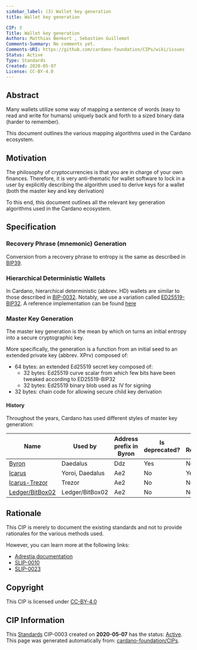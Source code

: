 ```yaml
--- 
sidebar_label: (3) Wallet key generation
title: Wallet key generation

CIP: 3
Title: Wallet key generation
Authors: Matthias Benkort , Sebastien Guillemot 
Comments-Summary: No comments yet.
Comments-URI: https://github.com/cardano-foundation/CIPs/wiki/issues
Status: Active
Type: Standards
Created: 2020-05-07
License: CC-BY-4.0
---
```


## Abstract

Many wallets utilize some way of mapping a sentence of words (easy to read and write for humans) uniquely back and forth to a sized binary data (harder to remember).

This document outlines the various mapping algorithms used in the Cardano ecosystem.

## Motivation

The philosophy of cryptocurrencies is that you are in charge of your own finances. Therefore, it is very anti-thematic for wallet software to lock in a user by explicitly describing the algorithm used to derive keys for a wallet (both the master key and key derivation)

To this end, this document outlines all the relevant key generation algorithms used in the Cardano ecosystem.

## Specification

### Recovery Phrase (mnemonic) Generation

Conversion from a recovery phrase to entropy is the same as described in [BIP39](https://github.com/bitcoin/bips/blob/master/bip-0039/bip-0039-wordlists.md).

### Hierarchical Deterministic Wallets

In Cardano, hierarchical deterministic (abbrev. HD) wallets are similar to those described in [BIP-0032](https://github.com/bitcoin/bips/blob/master/bip-0032.mediawiki). Notably, we use a variation called [ED25519-BIP32](https://github.com/input-output-hk/adrestia/raw/bdf00e4e7791d610d273d227be877bc6dd0dbcfb/user-guide/static/Ed25519_BIP.pdf). A reference implementation can be found [here](https://docs.rs/ed25519-bip32/)

### Master Key Generation

The master key generation is the mean by which on turns an initial entropy into a secure cryptographic key.

More specifically, the generation is a function from an initial seed to an extended private key (abbrev. XPrv) composed of:

- 64 bytes: an extended Ed25519 secret key composed of:
  - 32 bytes: Ed25519 curve scalar from which few bits have been tweaked according to ED25519-BIP32
  - 32 bytes: Ed25519 binary blob used as IV for signing
- 32 bytes: chain code for allowing secure child key derivation

#### History

Throughout the years, Cardano has used different styles of master key generation:

| Name                                    | Used by         | Address prefix in Byron | Is deprecated? | Is Recommended? |
|-----------------------------------------|-----------------|-------------------------|----------------|-----------------|
| [Byron](https://raw.githubusercontent.com/cardano-foundation/CIPs/master/CIP-0003/Byron.md)                     | Daedalus        | Ddz                     | Yes            | No              |
| [Icarus](https://raw.githubusercontent.com/cardano-foundation/CIPs/master/CIP-0003/Icarus.md)                   | Yoroi, Daedalus | Ae2                     | No             | Yes             |
| [Icarus-Trezor](https://raw.githubusercontent.com/cardano-foundation/CIPs/master/CIP-0003/Icarus.md)            | Trezor          | Ae2                     | No             | No              |
| [Ledger/BitBox02](https://raw.githubusercontent.com/cardano-foundation/CIPs/master/CIP-0003/Ledger_BitBox02.md) | Ledger/BitBox02 | Ae2                     | No             | No              |

## Rationale

This CIP is merely to document the existing standards and not to provide rationales for the various methods used.

However, you can learn more at the following links:

- [Adrestia documentation](https://input-output-hk.github.io/adrestia/cardano-wallet/concepts/cryptography-and-encoding)
- [SLIP-0010](https://github.com/satoshilabs/slips/blob/master/slip-0010.md)
- [SLIP-0023](https://github.com/satoshilabs/slips/blob/master/slip-0023.md)

## Copyright

This CIP is licensed under [CC-BY-4.0](https://creativecommons.org/licenses/by/4.0/legalcode)
  
## CIP Information  
This [Standards](CIP-0001#cip-format-and-structure) CIP-0003 created on **2020-05-07** has the status: [Active](CIP-0001#cip-workflow).  
This page was generated automatically from: [cardano-foundation/CIPs](https://github.com/cardano-foundation/CIPs/tree/master/CIP-0003/README.md).